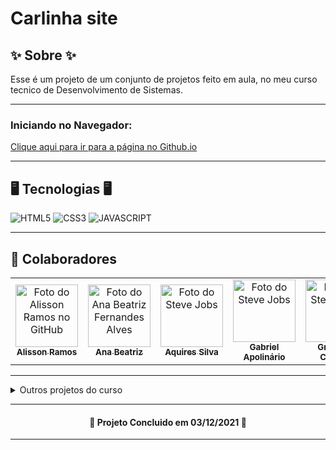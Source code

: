 # Carlinha site

## ✨ Sobre ✨

<p id="sobre">Esse é um projeto de um conjunto de projetos feito em aula, no meu curso tecnico de Desenvolvimento de Sistemas.</p>

---

### Iniciando no Navegador: 

<a href="https://alissonforbidden.github.io/Carlinha-site/"> Clique aqui para ir para a página no Github.io</a>

---

## 🖥️ Tecnologias 🖥️

![HTML5](https://img.shields.io/badge/html5-%23E34F26.svg?style=for-the-badge&logo=html5&logoColor=white) ![CSS3](https://img.shields.io/badge/css3-%231572B6.svg?style=for-the-badge&logo=css3&logoColor=white) ![JAVASCRIPT](https://img.shields.io/badge/javascript-%23323330.svg?style=for-the-badge&logo=javascript&logoColor=%23F7DF1E)

---

## 🤝 Colaboradores

<table>
  <tr>
    <td align="center">
      <a href="https://github.com/AlissonForbidden">
        <img src="https://avatars.githubusercontent.com/u/81827023?v=4" width="100px;" alt="Foto do Alisson Ramos no GitHub"/><br>
        <sub>
          <b>Alisson Ramos</b>
        </sub>
      </a>
    </td>
    <td align="center">
      <a href="#">
        <img src="https://www.responsiblebusiness.com/wp-content/uploads/2019/05/Speaker-Unknown.jpg" width="100px;" alt="Foto do Ana Beatriz Fernandes Alves"/><br>
        <sub>
          <b>Ana Beatriz</b>
        </sub>
      </a>
    </td>
    <td align="center">
      <a href="https://github.com/AlissonForbidden">
        <img src="https://www.responsiblebusiness.com/wp-content/uploads/2019/05/Speaker-Unknown.jpg" width="100px;" alt="Foto do Steve Jobs"/><br>
        <sub>
          <b>Aquires Silva</b>
        </sub>
      </a>
    </td>
	<td align="center">
      <a href="#">
        <img src="https://www.responsiblebusiness.com/wp-content/uploads/2019/05/Speaker-Unknown.jpg" width="100px;" alt="Foto do Steve Jobs"/><br>
        <sub>
          <b>Gabriel Apolinário</b>
        </sub>
      </a>
    </td>
	<td align="center">
      <a href="#">
        <img src="https://www.responsiblebusiness.com/wp-content/uploads/2019/05/Speaker-Unknown.jpg" width="100px;" alt="Foto do Steve Jobs"/><br>
        <sub>
          <b>Grazziely Castilho</b>
        </sub>
      </a>
    </td>
  </tr>
</table>


---

<details>
	<summary>Outros projetos do curso</summary>
	<ul>
		<a href="https://github.com/AlissonForbidden/Taco-Bio"><li>Biografia do Taco</li></a>
		<a href="https://github.com/AlissonForbidden/Calculos-Js"><li>Calculos JS</li></a>
		<a href="https://github.com/AlissonForbidden/Carlinha-site"><li>Carlinha site</li></a>
		<a href="https://github.com/AlissonForbidden/Series-Flix"><li>Serie Flix</li></a>
		<a href="https://github.com/AlissonForbidden/Tabela-alunos"><li>Tabela alunos</li></a>
	</ul>
</details>

---

<h4 align="center">🔨 Projeto Concluido em 03/12/2021 🔨</h4>

---
